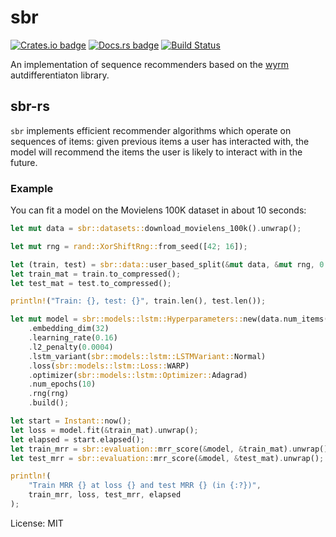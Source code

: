 # sbr

[![Crates.io badge](https://img.shields.io/crates/v/sbr.svg)](https://crates.io/crates/sbr)
[![Docs.rs badge](https://docs.rs/sbr/badge.svg)](https://docs.rs/sbr/)
[![Build Status](https://travis-ci.org/maciejkula/sbr-rs.svg?branch=master)](https://travis-ci.org/maciejkula/sbr-rs)

An implementation of sequence recommenders based on the [wyrm](https://github.com/maciejkula/wyrm) autdifferentiaton library.

## sbr-rs

`sbr` implements efficient recommender algorithms which operate on
sequences of items: given previous items a user has interacted with,
the model will recommend the items the user is likely to interact with
in the future.

### Example
You can fit a model on the Movielens 100K dataset in about 10 seconds:

```rust
let mut data = sbr::datasets::download_movielens_100k().unwrap();

let mut rng = rand::XorShiftRng::from_seed([42; 16]);

let (train, test) = sbr::data::user_based_split(&mut data, &mut rng, 0.2);
let train_mat = train.to_compressed();
let test_mat = test.to_compressed();

println!("Train: {}, test: {}", train.len(), test.len());

let mut model = sbr::models::lstm::Hyperparameters::new(data.num_items(), 32)
    .embedding_dim(32)
    .learning_rate(0.16)
    .l2_penalty(0.0004)
    .lstm_variant(sbr::models::lstm::LSTMVariant::Normal)
    .loss(sbr::models::lstm::Loss::WARP)
    .optimizer(sbr::models::lstm::Optimizer::Adagrad)
    .num_epochs(10)
    .rng(rng)
    .build();

let start = Instant::now();
let loss = model.fit(&train_mat).unwrap();
let elapsed = start.elapsed();
let train_mrr = sbr::evaluation::mrr_score(&model, &train_mat).unwrap();
let test_mrr = sbr::evaluation::mrr_score(&model, &test_mat).unwrap();

println!(
    "Train MRR {} at loss {} and test MRR {} (in {:?})",
    train_mrr, loss, test_mrr, elapsed
);
```

License: MIT
